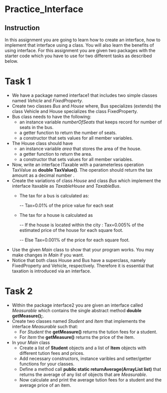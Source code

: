 # Practice_Interface
## Instruction
In this assignment you are going to learn how to create an interface, how to implement that interface using a class. You will also learn the benefits of using interface. For this assignment you are given two packages with the starter code which you have to use for two different tasks as described below.

# Task 1
- We have a package named interface1 that includes two simple classes named *Vehicle* and *FixedProperty*. 
- Create two classes *Bus* and *House* where, Bus specializes (extends) the class Vehicle and House specializes the class FixedProperty.
- Bus class needs to have the following:
  - an instance variable *numberOfSeats* that keeps record for number of seats in the bus.
  - a getter function to return the number of seats.
  - a constructor that sets values for all member variables.
- The House class should have 
  - an instance variable *area* that stores the area of the house.
  - a getter function to return the area.
  - a constructor that sets values for all member variables. 
- Now, write an interface ITaxable with a parameterless operation TaxValue as **double TaxValue()**. The operation should return the tax amount as a decimal number .
- Create the variations of class *House* and class *Bus* which implement the interface Itaxable as *TaxableHouse* and *TaxableBus*. 
  - The tax for a bus is calculated as:
  
    -- Tax=0.01% of the price value for each seat
  - The tax for a house is calculated as
  
      -- If the house is located within the city : Tax=0.005% of the estimated price of the house for each square foot.
      
      -- Else Tax=0.001% of the price for each square foot.
- Use the given *Main* class to show that your program works. You may make changes in *Main* if you want.
- Notice that both class House and Bus have a superclass, namely FixedProperty and Vehicle, respectively. Therefore it is essential that taxation is introduced via an interface.

# Task 2
- Within the package interface2 you are given an interface called *Measurable* which contains the single abstract method **double getMeasure();**.
- Create two classes named *Student* and *Item* that implements the interface *Measurable* such that:
  - For *Student* the **getMeasure()** returns the tution fees for a student.
  - For *Item* the **getMeasure()** returns the price of the item.
- In your *Main* class 
  - Create a list of **Student** objects and a list of **Item** objects with different tution fees and prices.
  - Add necessary constructors, instance varibles and setter/getter functions for your classes.
  - Define a method call **public static returnAverage(ArrayList<Measurable> list)** that returns the average of any list of objects that are *Measurable*.
  - Now calculate and print the average tution fees for a student and the average price of an item. 



